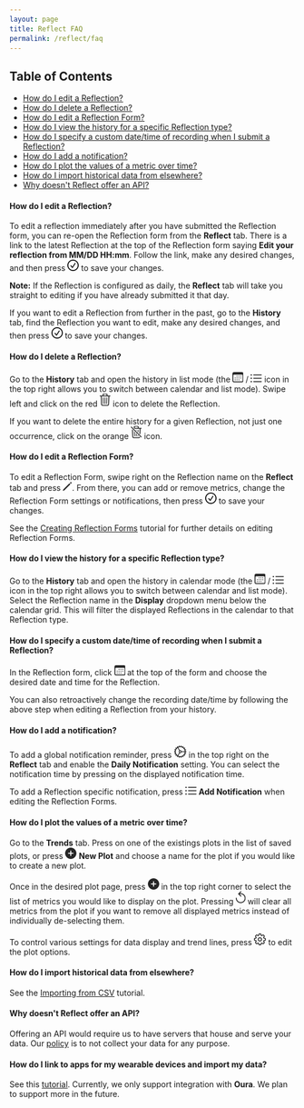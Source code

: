 ```yaml
---
layout: page
title: Reflect FAQ
permalink: /reflect/faq
---
```


## Table of Contents
- [How do I edit a Reflection?](#edit-reflection)
- [How do I delete a Reflection?](#delete-reflection)
- [How do I edit a Reflection Form?](#edit-form)
- [How do I view the history for a specific Reflection type?](#view-history)
- [How do I specify a custom date/time of recording when I submit a Reflection?](#custom-date-time)
- [How do I add a notification?](#add-notification)
- [How do I plot the values of a metric over time?](#plot-values)
- [How do I import historical data from elsewhere?](#import-data)
- [Why doesn't Reflect offer an API?](#no-api)

<a id="edit-reflection"></a>
#### How do I edit a **Reflection**?

To edit a reflection immediately after you have submitted the Reflection form, you can re-open the Reflection form from the **Reflect** tab. There is a link to the latest Reflection at the top of the Reflection form saying **Edit your reflection from MM/DD HH:mm**. Follow the link, make any desired changes, and then press ![checkmark.circle](/assets/icons/checkmark.circle.png) to save your changes.

**Note:** If the Reflection is configured as daily, the **Reflect** tab will take you straight to editing if you have already submitted it that day.

If you want to edit a Reflection from further in the past, go to the **History** tab, find the Reflection you want to edit, make any desired changes, and then press ![checkmark.circle](/assets/icons/checkmark.circle.png) to save your changes.

<a id="delete-reflection"></a>
#### How do I delete a **Reflection**?

Go to the **History** tab and open the history in list mode (the ![calendar](/assets/icons/calendar.png) / ![list.bullet](/assets/icons/list.bullet.png) icon in the top right allows you to switch between calendar and list mode). Swipe left and click on the red ![trash](/assets/icons/trash.png) icon to delete the Reflection.

If you want to delete the entire history for a given Reflection, not just one occurrence, click on the orange ![trash.slash](/assets/icons/trash.slash.png) icon.

<a id="edit-form"></a>
#### How do I edit a **Reflection Form**?

To edit a Reflection Form, swipe right on the Reflection name on the **Reflect** tab and press ![pencil](/assets/icons/pencil.png). From there, you can add or remove metrics, change the Reflection Form settings or notifications, then press ![checkmark.circle](/assets/icons/checkmark.circle.png) to save your changes.

See the [Creating Reflection Forms](/reflect/tutorials/creating-reflections) tutorial for further details on editing Reflection Forms.

<a id="view-history"></a>
#### How do I view the history for a specific **Reflection** type?

Go to the **History** tab and open the history in calendar mode (the ![calendar](/assets/icons/calendar.png) / ![list.bullet](/assets/icons/list.bullet.png) icon in the top right allows you to switch between calendar and list mode). Select the Reflection name in the **Display** dropdown menu below the calendar grid. This will filter the displayed Reflections in the calendar to that Reflection type.

<a id="custom-date-time"></a>
#### How do I specify a custom date/time of recording when I submit a **Reflection**?

In the Reflection form, click ![calendar](/assets/icons/calendar.png)
 at the top of the form and choose the desired date and time for the Reflection. 

You can also retroactively change the recording date/time by following the above step when editing a Reflection from your history.

<a id="add-notification"></a>
#### How do I add a notification?

To add a global notification reminder, press ![gear](/assets/icons/gear.png) in the top right on the **Reflect** tab and enable the **Daily Notification** setting. You can select the notification time by pressing on the displayed notification time.

To add a Reflection specific notification, press ![list.bullet](/assets/icons/list.bullet.png) **Add Notification** when editing the Reflection Forms.

<a id="plot-values"></a>
#### How do I plot the values of a metric over time?

Go to the **Trends** tab. Press on one of the existings plots in the list of saved plots, or press ![plus.circle.fill](/assets/icons/plus.circle.fill.png) **New Plot** and choose a name for the plot if you would like to create a new plot.

Once in the desired plot page, press ![plus.circle.fill](/assets/icons/plus.circle.fill.png) in the top right corner to select the list of metrics you would like to display on the plot. Pressing ![arrow.counterclockwise](/assets/icons/arrow.counterclockwise.png) will clear all metrics from the plot if you want to remove all displayed metrics instead of individually de-selecting them.

To control various settings for data display and trend lines, press ![gearshape](/assets/icons/gearshape.png) to edit the plot options.

<a id="import-data"></a>
#### How do I import historical data from elsewhere?

See the [Importing from CSV](/reflect/tutorials/csv-import) tutorial.

<a id="no-api"></a>
#### Why doesn't Reflect offer an API?

Offering an API would require us to have servers that house and serve your data. Our [policy](/reflect/privacy) is to not collect your data for any purpose.

<a id="integration"></a>
#### How do I link to apps for my wearable devices and import my data?

See this [tutorial](/reflect/tutorials/add-integration). Currently, we only support integration with **Oura**. We plan to support more in the future.